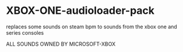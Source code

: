 # XBOX-ONE-audioloader-pack
replaces some sounds on steam bpm to sounds from the xbox one and series consoles

ALL SOUNDS OWNED BY MICROSOFT-XBOX
